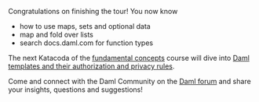 Congratulations on finishing the tour! You now know

  - how to use maps, sets and optional data
  - map and fold over lists
  - search docs.daml.com for function types

The next Katacoda of the [fundamental concepts](https://daml.com/interactive-tutorials/fundamental-concepts) course
will dive into [Daml templates and their authorization and privacy
rules](https://daml.com/interactive-tutorials/fundamental-concepts/template-authorization).

Come and connect with the Daml Community on the [Daml forum](https://discuss.daml.com) and share
your insights, questions and suggestions!

